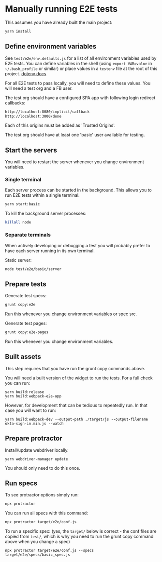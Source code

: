 # Manually running E2E tests

This assumes you have already built the main project:

```sh
yarn install
```

## Define environment variables

See `test/e2e/env.defaults.js` for a list of all environment variables used by E2E tests. You can define variables in the shell (using `export VAR=value` in `~/.bash_profile` or similar) or place values in a `testenv` file at the root of this project. [dotenv docs](https://github.com/motdotla/dotenv#dotenv)

For all E2E tests to pass locally, you will need to define these values. You will need a test org and a FB user.

The test org should have a configured SPA app with following login redirect callbacks:

```sh
http://localhost:8080/implicit/callback
http://localhost:3000/done
```

Each of this origins must be added as 'Trusted Origins'.  

The test org should have at least one 'basic' user available for testing.

## Start the servers

You will need to restart the server whenever you change environment variables.

### Single terminal

Each server process can be started in the background. This allows you to run E2E tests within a single terminal.

```sh
yarn start:basic
```

To kill the background server processes:

```sh
killall node
```

### Separate terminals

When actively developing or debugging a test you will probably prefer to have each server running in its own terminal.

Static server:

```sh
node test/e2e/basic/server
```

## Prepare tests

Generate test specs:

```sh
grunt copy:e2e
```

Run this whenever you change environment variables or spec src.

Generate test pages:

```sh
grunt copy:e2e-pages
```

Run this whenever you change environment variables.

## Built assets

This step requires that you have run the grunt copy commands above.

You will need a built version of the widget to run the tests.  For a full check you can run:
```
yarn build:release
yarn build:webpack-e2e-app
```

However, for development that can be tedious to repeatedly run.  In that case you will want to run:
```
yarn build:webpack-dev --output-path ./target/js --output-filename okta-sign-in.min.js --watch
```

## Prepare protractor

Install/update webdriver locally.

```
yarn webdriver-manager update
```

You should only need to do this once.

## Run specs

To see protractor options simply run:

```sh
npx protractor
```

You can run all specs with this command:

```sh
npx protractor target/e2e/conf.js
```

To run a specific spec:
(yes, the `target/` below is correct - the conf files are copied from `test/`, which is why you need to run the grunt copy command above when you change a spec)
```
npx protractor target/e2e/conf.js --specs target/e2e/specs/basic_spec.js
```
